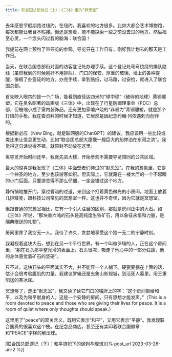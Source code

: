 ```yaml
---
title: 联合国总部游记（上）：《三体》里的“默思室”
---
```


去年感恩节假期路过纽约。在纽约，我喜欢的地方很多。比如大都会艺术博物馆，每次都能让我目不暇接。但还是想着，能不能探索一些之前没去过的地方。然后福至心灵，一个念头闪过我的脑海：联合国！

我提前在网上预约了带导览的参观。导览只在工作日有，刚好我计划去的那天是工作日。

当天，在联合国总部街对面的访客登记处办理手续。这个登记处弯弯绕绕的排队路线（虽然我到的时候刚好不用排队），门口的保安，厚重的玻璃，墙上的各种提醒，像极了办签证的地方。办完手续，拿到贴纸，过马路，过安检，就进入了联合国总部。

首先映入眼帘的是一个广场，能看到直径达四米的“球中球”（破碎的地球）黄铜雕塑。它在臭名昭著的动画版《三体》中，出现在了行星防御理事会（PDC）总部，但被缩小成了室内装饰品。还有更加家喻户晓的“非暴力”青铜雕塑，就是那个打结的手枪。我在查资料的时候才知道，它居然是因纪念约翰·列侬遇刺而创作的。

根据新必应（New Bing，就是联网版的ChatGPT）的建议，我应该用一些比较或类比来让信息更生动，比如“联合国总部大厦像一艘巨大的船停泊在东河之滨”。我觉得这句话说得不错，就原封不动放在这里。

离导览开始时间还早，我就先进大楼，开始参观不需要导览陪同的公共区域。



最大的惊喜是我发现了《三体》中面壁者们待过的“默思室”。在我的想象里，它是一个神圣的地方，至少也该游客如织。但实际上，它就藏在一楼大厅的一个不起眼的小门后面。只要游览得不那么仔细，一定会错过这个地方。

静悄悄地推开门，穿过昏暗的过道，来到这个打着黄色微光的小房间。地面上放着几排矮凳，跟科技公司常见的冥想室一样。这也并不奇怪，因为它就是冥想室。

但跟普通的冥想室相比，它有一个引人注目的区别，那就是房间正中的大石。如《三体》所说，“那块重六吨的石头是高纯度生铁矿石，用以象征永恒和力量，是瑞典赠送的礼物”。

房间里除了我空无一人。我待了许久，贪婪地享受这个独一无二的宁静时刻。

我凝视着这块大石，想到在另一个平行世界，有一个叫做罗辑的人，正在这个房间里，“躺在石头那平整光滑的表面上，石头很凉，吸走了他心中的一部分狂躁，他的身体感觉着矿石的坚硬”。

只不过，这块石头的平面其实不大，并不能容一个人躺下。硬要要躺在上面的话，估计会很考验腹肌的力量。我建议罗辑还是去象山影视城，到活死人墓里，用王重阳送的寒冰床。

冥想够了，走出“默思室”，我又读了读它门口的铭牌上的字：“这个房间献给和平，以及为和平献身的人。这是一个安静的房间，只有思想才能发声。”（This is a room devoted to peace and those who are giving their lives for peace. It is a room of quiet where only thoughts should speak.）

这里用了“peace”的双关含义，既用它表示“和平”，又用它表示“平静”。我发现联合国真的很喜欢这个梗。在纪念品商店，甚至还有卖印着联合国徽章和“PEACE”字样的解压球。

[联合国总部游记（下）：和平旗帜下的讽刺与理想]({% post_url 2023-03-28-un-2 %})